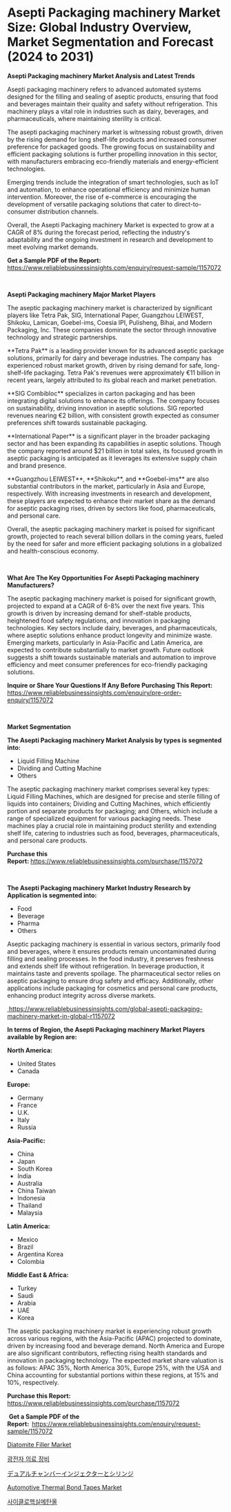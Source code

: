 <p><h1>Asepti Packaging machinery Market Size: Global Industry Overview, Market Segmentation and Forecast (2024 to 2031)</h1></p><p><strong>Asepti Packaging machinery Market Analysis and Latest Trends</strong></p>
<p><p>Asepti packaging machinery refers to advanced automated systems designed for the filling and sealing of aseptic products, ensuring that food and beverages maintain their quality and safety without refrigeration. This machinery plays a vital role in industries such as dairy, beverages, and pharmaceuticals, where maintaining sterility is critical. </p><p>The asepti packaging machinery market is witnessing robust growth, driven by the rising demand for long shelf-life products and increased consumer preference for packaged goods. The growing focus on sustainability and efficient packaging solutions is further propelling innovation in this sector, with manufacturers embracing eco-friendly materials and energy-efficient technologies. </p><p>Emerging trends include the integration of smart technologies, such as IoT and automation, to enhance operational efficiency and minimize human intervention. Moreover, the rise of e-commerce is encouraging the development of versatile packaging solutions that cater to direct-to-consumer distribution channels. </p><p>Overall, the Asepti Packaging machinery Market is expected to grow at a CAGR of 8% during the forecast period, reflecting the industry's adaptability and the ongoing investment in research and development to meet evolving market demands.</p></p>
<p><strong>Get a Sample PDF of the Report:&nbsp;</strong> <a href="https://www.reliablebusinessinsights.com/enquiry/request-sample/1157072">https://www.reliablebusinessinsights.com/enquiry/request-sample/1157072</a></p>
<p>&nbsp;</p>
<p><strong>Asepti Packaging machinery Major Market Players</strong></p>
<p><p>The aseptic packaging machinery market is characterized by significant players like Tetra Pak, SIG, International Paper, Guangzhou LEIWEST, Shikoku, Lamican, Goebel-ims, Coesia IPI, Pulisheng, Bihai, and Modern Packaging, Inc. These companies dominate the sector through innovative technology and strategic partnerships.</p><p>**Tetra Pak** is a leading provider known for its advanced aseptic package solutions, primarily for dairy and beverage industries. The company has experienced robust market growth, driven by rising demand for safe, long-shelf-life packaging. Tetra Pak's revenues were approximately €11 billion in recent years, largely attributed to its global reach and market penetration.</p><p>**SIG Combibloc** specializes in carton packaging and has been integrating digital solutions to enhance its offerings. The company focuses on sustainability, driving innovation in aseptic solutions. SIG reported revenues nearing €2 billion, with consistent growth expected as consumer preferences shift towards sustainable packaging.</p><p>**International Paper** is a significant player in the broader packaging sector and has been expanding its capabilities in aseptic solutions. Though the company reported around $21 billion in total sales, its focused growth in aseptic packaging is anticipated as it leverages its extensive supply chain and brand presence.</p><p>**Guangzhou LEIWEST**, **Shikoku**, and **Goebel-ims** are also substantial contributors in the market, particularly in Asia and Europe, respectively. With increasing investments in research and development, these players are expected to enhance their market share as the demand for aseptic packaging rises, driven by sectors like food, pharmaceuticals, and personal care.</p><p>Overall, the aseptic packaging machinery market is poised for significant growth, projected to reach several billion dollars in the coming years, fueled by the need for safer and more efficient packaging solutions in a globalized and health-conscious economy.</p></p>
<p>&nbsp;</p>
<p><strong>What Are The Key Opportunities For Asepti Packaging machinery Manufacturers?</strong></p>
<p><p>The aseptic packaging machinery market is poised for significant growth, projected to expand at a CAGR of 6-8% over the next five years. This growth is driven by increasing demand for shelf-stable products, heightened food safety regulations, and innovation in packaging technologies. Key sectors include dairy, beverages, and pharmaceuticals, where aseptic solutions enhance product longevity and minimize waste. Emerging markets, particularly in Asia-Pacific and Latin America, are expected to contribute substantially to market growth. Future outlook suggests a shift towards sustainable materials and automation to improve efficiency and meet consumer preferences for eco-friendly packaging solutions.</p></p>
<p><strong>Inquire or Share Your Questions If Any Before Purchasing This Report:</strong> <a href="https://www.reliablebusinessinsights.com/enquiry/pre-order-enquiry/1157072">https://www.reliablebusinessinsights.com/enquiry/pre-order-enquiry/1157072</a></p>
<p>&nbsp;</p>
<p><strong>Market Segmentation</strong></p>
<p><strong>The Asepti Packaging machinery Market Analysis by types is segmented into:</strong></p>
<p><ul><li>Liquid Filling Machine</li><li>Dividing and Cutting Machine</li><li>Others</li></ul></p>
<p><p>The aseptic packaging machinery market comprises several key types: Liquid Filling Machines, which are designed for precise and sterile filling of liquids into containers; Dividing and Cutting Machines, which efficiently portion and separate products for packaging; and Others, which include a range of specialized equipment for various packaging needs. These machines play a crucial role in maintaining product sterility and extending shelf life, catering to industries such as food, beverages, pharmaceuticals, and personal care products.</p></p>
<p><strong>Purchase this Report:&nbsp;</strong><a href="https://www.reliablebusinessinsights.com/purchase/1157072">https://www.reliablebusinessinsights.com/purchase/1157072</a></p>
<p>&nbsp;</p>
<p><strong>The Asepti Packaging machinery Market Industry Research by Application is segmented into:</strong></p>
<p><ul><li>Food</li><li>Beverage</li><li>Pharma</li><li>Others</li></ul></p>
<p><p>Aseptic packaging machinery is essential in various sectors, primarily food and beverages, where it ensures products remain uncontaminated during filling and sealing processes. In the food industry, it preserves freshness and extends shelf life without refrigeration. In beverage production, it maintains taste and prevents spoilage. The pharmaceutical sector relies on aseptic packaging to ensure drug safety and efficacy. Additionally, other applications include packaging for cosmetics and personal care products, enhancing product integrity across diverse markets.</p></p>
<p><a href="https://www.reliablebusinessinsights.com/global-asepti-packaging-machinery-market-in-global-r1157072">&nbsp;https://www.reliablebusinessinsights.com/global-asepti-packaging-machinery-market-in-global-r1157072</a></p>
<p><strong>In terms of Region, the Asepti Packaging machinery Market Players available by Region are:</strong></p>
<p>
    <p> <strong> North America: </strong>
        <ul>
            <li>United States</li>
            <li>Canada</li>
        </ul>
        </p> 
    <p> <strong> Europe: </strong>
        <ul>
            <li>Germany</li>
            <li>France</li>
            <li>U.K.</li>
            <li>Italy</li>
            <li>Russia</li>
        </ul>
        </p> 
    <p> <strong> Asia-Pacific: </strong>
        <ul>
            <li>China</li>
            <li>Japan</li>
            <li>South Korea</li>
            <li>India</li>
            <li>Australia</li>
            <li>China Taiwan</li>
            <li>Indonesia</li>
            <li>Thailand</li>
            <li>Malaysia</li>
        </ul>
        </p> 
    <p> <strong> Latin America: </strong>
        <ul>
            <li>Mexico</li>
            <li>Brazil</li>
            <li>Argentina Korea</li>
            <li>Colombia</li>
        </ul>
        </p> 
    <p> <strong> Middle East & Africa: </strong>
        <ul>
            <li>Turkey</li>
            <li>Saudi</li>
            <li>Arabia</li>
            <li>UAE</li>
            <li>Korea</li>
        </ul>
    </p>
    </p>
<p><p>The aseptic packaging machinery market is experiencing robust growth across various regions, with the Asia-Pacific (APAC) projected to dominate, driven by increasing food and beverage demand. North America and Europe are also significant contributors, reflecting rising health standards and innovation in packaging technology. The expected market share valuation is as follows: APAC 35%, North America 30%, Europe 25%, with the USA and China accounting for substantial portions within these regions, at 15% and 10%, respectively.</p></p>
<p><strong>Purchase this Report: </strong><a href="https://www.reliablebusinessinsights.com/purchase/1157072">https://www.reliablebusinessinsights.com/purchase/1157072</a></p>
<p>&nbsp;<strong>Get a Sample PDF of the Report:&nbsp;&nbsp;</strong><a href="https://www.reliablebusinessinsights.com/enquiry/request-sample/1157072">https://www.reliablebusinessinsights.com/enquiry/request-sample/1157072</a></p>
<p><strong></strong></p>
<p><p><a href="https://www.linkedin.com/pulse/diatomite-filler-market-trends-growth-outlook-2024-2031-ersatzist-3krnc?trackingId=Bj6zAKwBQv6b98PYCbUOGQ%3D%3D">Diatomite Filler Market</a></p><p><a href="https://medium.com/@fernandomillshz/%EC%84%B8%EA%B3%84-optoelectronic-medical-equipment-market-%EC%9D%80-2024%EC%97%90%EC%84%9C-2031%EB%A1%9C-%EC%97%B0%ED%8F%89%EA%B7%A0-%EC%A6%9D%EA%B0%80%EC%9C%A8%EC%9D%84-%EB%B3%B4%EC%9D%BC-%EA%B2%83%EC%9C%BC%EB%A1%9C-%EC%98%88%EC%83%81%EB%90%A9%EB%8B%88%EB%8B%A4-bea294623a61">광전자 의료 장비</a></p><p><a href="https://medium.com/@aviscarter68/dual-chamber-injectors-and-syringes-market-%E3%81%AF-%E3%82%B3%E3%82%B9%E3%83%88%E7%AE%A1%E7%90%86%E3%81%A8%E5%8A%B9%E7%8E%87%E5%90%91%E4%B8%8A%E3%82%92%E5%84%AA%E5%85%88%E3%81%97%E3%81%BE%E3%81%99-%E3%81%95%E3%82%89%E3%81%AB-%E5%A0%B1%E5%91%8A%E6%9B%B8%E3%81%AF%E5%B8%82%E5%A0%B4%E3%81%AE%E9%9C%80%E8%A6%81%E9%9D%A2%E3%81%A8%E4%BE%9B%E7%B5%A6%E9%9D%A2%E3%81%AE%E4%B8%A1%E6%96%B9%E3%82%92%E3%82%AB%E3%83%90%E3%83%BC%E3%81%97%E3%81%A6%E3%81%84%E3%81%BE%E3%81%99-864a549593cd">デュアルチャンバーインジェクターとシリンジ</a></p><p><a href="https://www.linkedin.com/pulse/automotive-thermal-bond-tapes-industry-insights-report-analyzing-7dw2c?trackingId=L8rOILO%2BQJmH4UVvEkcAJA%3D%3D">Automotive Thermal Bond Tapes Market</a></p><p><a href="https://medium.com/@timmyarrowssi/cyclohexylmethanol-market-%EC%9D%98-%EA%B8%80%EB%A1%9C%EB%B2%8C-%EC%8B%9C%EC%9E%A5-%EA%B0%9C%EC%9A%94%EB%8A%94-%EC%A0%84-%EC%84%B8%EA%B3%84-%EB%B0%8F-%EC%A3%BC%EC%9A%94-%EC%8B%9C%EC%9E%A5%EC%9D%98-%EC%82%B0%EC%97%85%EC%97%90-%EC%98%81%ED%96%A5%EC%9D%84-%EB%AF%B8%EC%B9%98%EB%8A%94-%EC%A3%BC%EC%9A%94-%ED%8A%B8%EB%A0%8C%EB%93%9C%EC%97%90-%EB%8C%80%ED%95%9C-%EB%8F%85%ED%8A%B9%ED%95%9C-%EA%B4%80%EC%A0%90%EC%9D%84-%EC%A0%9C%EA%B3%B5%ED%95%A9%EB%8B%88%EB%8B%A4-11ab158fb11a">사이클로헥실메탄올</a></p></p>